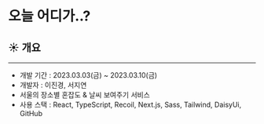 # 오늘 어디가..?

## ☀️ 개요

---

- 개발 기간 : 2023.03.03(금) ~ 2023.03.10(금)
- 개발자 : 이진경, 서지연
- 서울의 장소별 혼잡도 & 날씨 보여주기 서비스
- 사용 스택 : React, TypeScript, Recoil, Next.js, Sass, Tailwind, DaisyUi, GitHub
